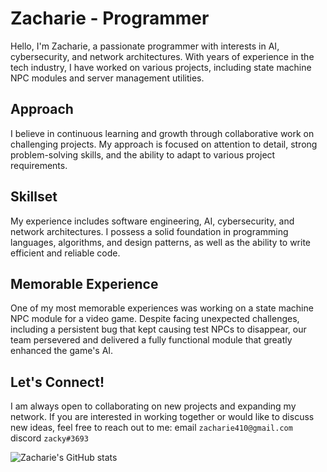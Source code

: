 # Zacharie - Programmer
Hello, I'm Zacharie, a passionate programmer with interests in AI, cybersecurity, and network architectures. With years of experience in the tech industry, I have worked on various projects, including state machine NPC modules and server management utilities.


## Approach
I believe in continuous learning and growth through collaborative work on challenging projects. My approach is focused on attention to detail, strong problem-solving skills, and the ability to adapt to various project requirements.

## Skillset
My experience includes software engineering, AI, cybersecurity, and network architectures. I possess a solid foundation in programming languages, algorithms, and design patterns, as well as the ability to write efficient and reliable code.

## Memorable Experience
One of my most memorable experiences was working on a state machine NPC module for a video game. Despite facing unexpected challenges, including a persistent bug that kept causing test NPCs to disappear, our team persevered and delivered a fully functional module that greatly enhanced the game's AI.

## Let's Connect!
I am always open to collaborating on new projects and expanding my network. If you are interested in working together or would like to discuss new ideas, feel free to reach out to me:
email `zacharie410@gmail.com`
discord `zacky#3693`

![Zacharie's GitHub stats](https://github-readme-stats.vercel.app/api?username=zacharie410&show_icons=true&theme=radical)

